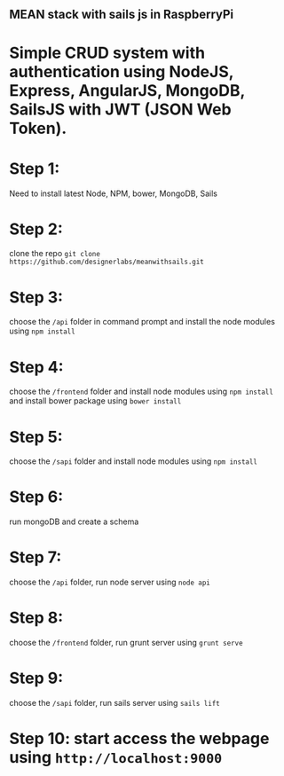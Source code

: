 ## MEAN stack with sails js in RaspberryPi

# Simple CRUD system with authentication using NodeJS, Express, AngularJS, MongoDB, SailsJS with JWT (JSON Web Token).

# Step 1:
Need to install latest Node, NPM, bower, MongoDB, Sails
# Step 2: 
clone the repo `git clone  https://github.com/designerlabs/meanwithsails.git`

# Step 3:
choose the `/api` folder in command prompt and install the node modules using `npm install`

# Step 4:
choose the `/frontend` folder and install node modules using `npm install` and install bower package using `bower install`

# Step 5:
choose the `/sapi` folder  and install node modules using `npm install`

# Step 6: 
run mongoDB and create a schema 

# Step 7: 
choose the `/api` folder, run node server using `node api`

# Step 8: 
choose the `/frontend` folder, run grunt server using `grunt serve`

# Step 9: 
choose the `/sapi` folder, run sails server using `sails lift`

# Step 10: start access the webpage using `http://localhost:9000`
